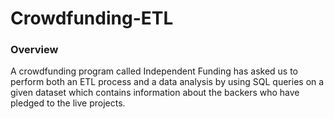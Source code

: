 # Crowdfunding-ETL

### Overview
A crowdfunding program called Independent Funding has asked us to perform both an ETL process and a data analysis by using SQL queries on a given dataset which contains information about the backers who have pledged to the live projects. 

